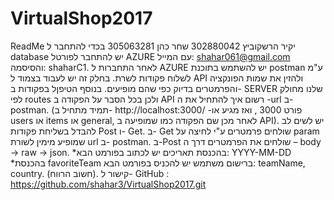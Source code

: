# VirtualShop2017
ReadMe
יקיר הרשקוביץ 302880042
שחר כהן 305063281
בכדי להתחבר ל database יש להתחבר לפורטל AZURE עם המייל: shahar061@gmail.com והסיסמה: shaharC1.
לאחר התחברות ל AZURE יש להשתמש בתוכנת postman ע"מ לשלוח פקודות לשרת.
בחלק זה יש לעבוד בצמוד ל API ולהזין את שמות הפונקציה והפרמטרים בדיוק כפי שהם מופיעים. 
בנוסף הטיפןל בפקודות ב- SERVER שלנו מחולק לפי routes ולכן בכל הסבר על הפקודה ב API רשום איך להתחיל את ה -url ב- postman. (תמיד מתחיל ב- http://localhost:3000/ -פורט 3000 , ואז מגיע או users או items או general, לאחר מכן שם הפקודה כמו שמופיעה ב API).
יש לשים לב להבדל בשליחת פקודות Post ו- Get. ב- Get שולחים פרמטרים ע"י לחיצה על param שמופיע מימין לשורת url ב- postman. ב-Post שולחים את הפרמטרים דרך ה – body -> raw -> json.
*בהכנסת תאריכים יש לכתוב בפורמט הבא: YYYY-MM-DD
*בהכנסת favoriteTeam ברישום משתמש יש להכניס בפורמט הבא: teamName, country. (חשוב הרווח).
קישור ל- GitHub : https://github.com/shahar3/VirtualShop2017.git
